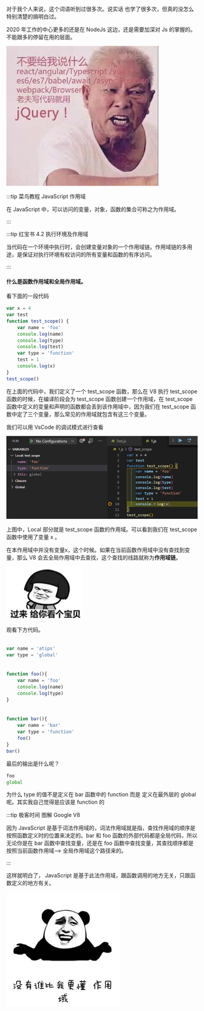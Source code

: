 对于我个人来说，这个词语听到过很多次。说实话 也学了很多次，但真的没怎么特别清楚的搞明白过。

2020 年工作的中心更多的还是在 NodeJs 这边，还是需要加深对 Js 的掌握的。不能跟多的停留在用的层面。

![不要给我说什么 react/angular/Typescript/es6/es7/webpack，老夫写代码就用 JQUERY! - 程序员表情包系列_程序员_码农表情](../.vuepress/public/006szvLFgy1fwll8fqpxhj30b40a80vg.jpg)



:::tip 菜鸟教程 JavaScript 作用域

在 JavaScript 中，可以访问的变量，对象，函数的集合可称之为作用域。

:::



:::tip 红宝书 4.2 执行环境及作用域

当代码在一个环境中执行时，会创建变量对象的一个作用域链。作用域链的多用途，是保证对执行环境有权访问的所有变量和函数的有序访问。

:::



#### 什么是函数作用域和全局作用域。

看下面的一段代码

```javascript
var x = 4
var test
function test_scope() {
    var name = 'foo'
    console.log(name)
    console.log(type)
    console.log(test)
    var type = 'function'
    test = 1
    console.log(x)
}
test_scope()  
```

在上面的代码中，我们定义了一个 test_scope 函数，那么在 V8 执行 test_scope 函数的时候，在编译阶段会为 test_scope 函数创建一个作用域，在 test_scope 函数中定义的变量和声明的函数都会丢到该作用域中，因为我们在 test_scope 函数中定了三个变量，那么常见的作用域就包含有这三个变量。



我们可以用 VsCode 的调试模式进行查看

![image-20200809125917237](../.vuepress/public/image-20200809125917237.png)

上图中，Local 部分就是 test_scope 函数的作用域。可以看到我们在 test_scope 函数中使用了变量 x 。

在本作用域中并没有变量x，这个时候。如果在当前函数作用域中没有查找到变量，那么 V8 会去全局作用域中去查找，这个查找的线路就称为**作用域链**。



![过来，给你看个宝贝_看个_宝贝_过来表情](../.vuepress/public/9150e4e5ly1fdfpjogfczj205k03vglw.jpg)

观看下方代码。

```javascript

var name = 'atips'
var type = 'global'


function foo(){
    var name = 'foo'
    console.log(name)
    console.log(type)
}


function bar(){
    var name = 'bar'
    var type = 'function'
    foo()
}
bar()
```

最后的输出是什么呢？

```javascript
foo
global
```



为什么 type 的值不是定义在 bar 函数中的 function 而是 定义在最外层的 global 呢。其实我自己觉得是应该是 function 的



:::tip 极客时间 图解 Google V8

因为 JavaScript 是基于词法作用域的，词法作用域就是指，查找作用域的顺序是按照函数定义时的位置来决定的。bar 和 foo 函数的外部代码都是全局代码，所以无论你是在 bar 函数中查找变量，还是在 foo 函数中查找变量，其查找顺序都是按照当前函数作用域–> 全局作用域这个路径来的。

:::



这样就明白了， JavaScript 是基于此法作用域，跟函数调用的地方无关，只跟函数定义的地方有关。

![img](../.vuepress/public/1596951029-35612.jpg)